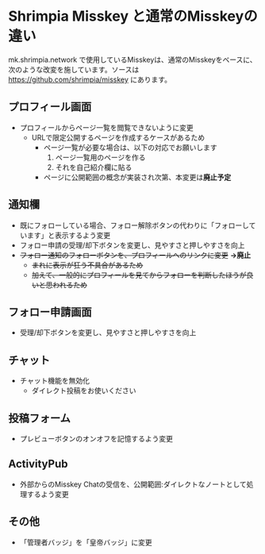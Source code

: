 # Shrimpia Misskey と通常のMisskeyの違い

mk.shrimpia.network で使用しているMisskeyは、通常のMisskeyをベースに、次のような改変を施しています。ソースは https://github.com/shrimpia/misskey にあります。

## プロフィール画面

* プロフィールからページ一覧を閲覧できないように変更
  * URLで限定公開するページを作成するケースがあるため
	* ページ一覧が必要な場合は、以下の対応でお願いします
	  1. ページ一覧用のページを作る
		2. それを自己紹介欄に貼る
	* ページに公開範囲の概念が実装され次第、本変更は**廃止予定**

## 通知欄

* 既にフォローしている場合、フォロー解除ボタンの代わりに「フォローしています」と表示するよう変更
* フォロー申請の受理/却下ボタンを変更し、見やすさと押しやすさを向上
* ~~フォロー通知のフォローボタンを、プロフィールへのリンクに変更~~ **→廃止**
	* ~~まれに表示が狂う不具合があるため~~
	* ~~加えて、一般的にプロフィールを見てからフォローを判断したほうが良いと思われるため~~

## フォロー申請画面

* 受理/却下ボタンを変更し、見やすさと押しやすさを向上

## チャット

* チャット機能を無効化
  * ダイレクト投稿をお使いください

## 投稿フォーム

* プレビューボタンのオンオフを記憶するよう変更

## ActivityPub

* 外部からのMisskey Chatの受信を、公開範囲:ダイレクトなノートとして処理するよう変更

## その他

* 「管理者バッジ」を「皇帝バッジ」に変更
